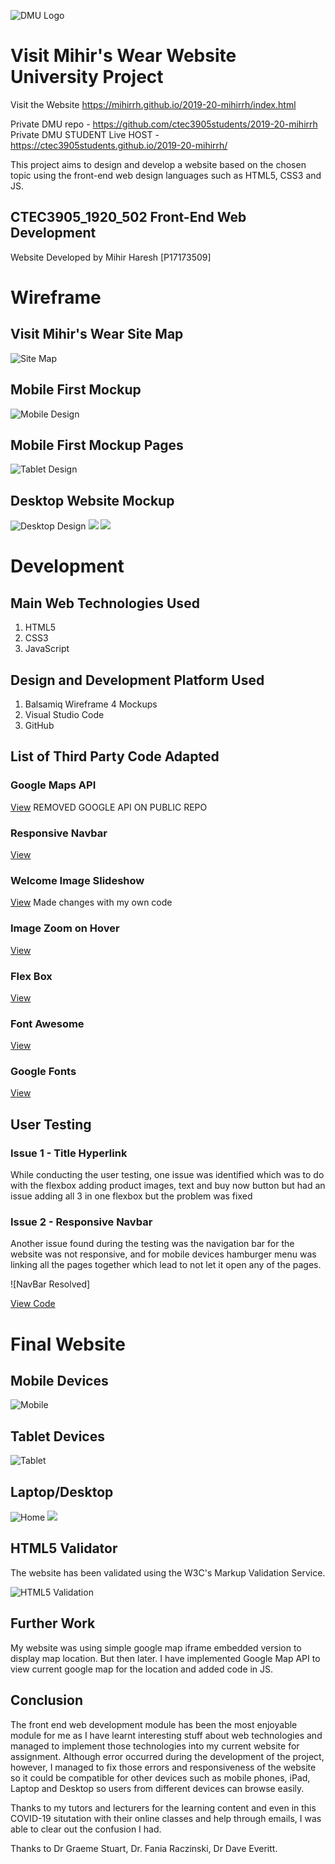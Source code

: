 ![DMU Logo](/img/Mockups/dmu-logo.png)

# **Visit Mihir's Wear Website University Project**
Visit the Website https://mihirrh.github.io/2019-20-mihirrh/index.html


Private DMU repo - https://github.com/ctec3905students/2019-20-mihirrh
Private DMU STUDENT Live HOST - https://ctec3905students.github.io/2019-20-mihirrh/

This project aims to design and develop a website based on the chosen topic using the front-end web design languages such as HTML5, CSS3 and JS.

## CTEC3905_1920_502 Front-End Web Development

Website Developed by Mihir Haresh [P17173509]

# Wireframe

## Visit Mihir's Wear Site Map

![Site Map](/img/Mockups/mockup_map.jpg)

## Mobile First Mockup

![Mobile Design](/img/Mockups/mockup_phone.jpg)

## Mobile First Mockup Pages

![Tablet Design](/img/Mockups/mockup_ipad.jpg)

## Desktop Website Mockup

![Desktop Design](/img/Mockups/mockup_1.jpg)
![](/img/Mockups/mockup_3.jpg) 
![](/img/Mockups/mockup_4.jpg) 

# Development

## Main Web Technologies Used
1. HTML5
2. CSS3
3. JavaScript

## Design and Development Platform Used

1. Balsamiq Wireframe 4 Mockups
2. Visual Studio Code
3. GitHub

## List of Third Party Code Adapted 


### Google Maps API 

[View](https://developers.google.com/maps/documentation/javascript/get-api-key) REMOVED GOOGLE API ON PUBLIC REPO

### Responsive Navbar

[View](https://www.w3schools.com/css/css_navbar.asp)

### Welcome Image Slideshow

[View](https://www.w3schools.com/howto/tryit.asp?filename=tryhow_js_slideshow_auto) Made changes with my own code

### Image Zoom on Hover

[View](https://www.w3schools.com/howto/howto_css_zoom_hover.asp)


### Flex Box

[View](https://codepen.io/enxaneta/full/adLPwv)

### Font Awesome

[View](http://fontawesome.io/)

### Google Fonts

[View](https://fonts.google.com/)



## User Testing

### Issue 1 - Title Hyperlink

While conducting the user testing, one issue was identified which was to do with the flexbox adding product images, text and buy now button but had an issue adding all 3 in one flexbox but the problem was fixed


### Issue 2 - Responsive Navbar

Another issue found during the testing was the navigation bar for the website was not responsive, and for mobile devices hamburger menu was linking all the pages together which lead to not let it open any of the pages.

![NavBar Resolved]

[View Code](https://github.com/ctec3905students/2019-20-mihirrh/commit/20adc2549e909fbb26a723ae2d9666f0b2298130)

# Final Website

## Mobile Devices

![Mobile](/img/Mockups/phone_website.jpg)

## Tablet Devices

![Tablet](/img/Mockups/ipad_website.jpg)

## Laptop/Desktop

![Home](/img/Mockups/website.jpg)
![](/img/Mockups/websit2.jpg)

## HTML5 Validator

The website has been validated using the W3C's Markup Validation Service.

![HTML5 Validation](/img/Mockups/w3.jpg)

## Further Work

My website was using simple google map iframe embedded version to display map location. But then later. I have implemented Google Map API to view current google map for the location and added code in JS.


## Conclusion

The front end web development module has been the most enjoyable module for me as I have learnt interesting stuff about web technologies and managed to implement those technologies into my current website for assignment. Although error occurred during the development of the project, however, I managed to fix those errors and responsiveness of the website so it could be compatible for other devices such as mobile phones, iPad, Laptop and Desktop so users from different devices can browse easily.

Thanks to my tutors and lecturers for the learning content and even in this COVID-19 situtation with their online classes and help through emails, I was able to clear out the confusion I had.

Thanks to Dr Graeme Stuart, Dr. Fania Raczinski, Dr Dave Everitt.
